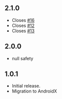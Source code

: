 ## 2.1.0
* Closes [#16](https://github.com/yanisalfian/flutter-phone-direct-caller/issues/16)
* Closes [#12](https://github.com/yanisalfian/flutter-phone-direct-caller/issues/12)
* Closes [#13](https://github.com/yanisalfian/flutter-phone-direct-caller/issues/13)

## 2.0.0
* null safety

## 1.0.1

* Initial release.
* Migration to AndroidX
